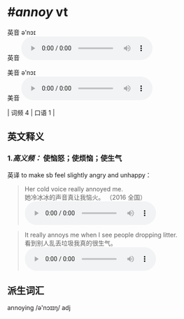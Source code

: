# ***\#annoy*** vt
英音 ə'nɔɪ  
英音
<audio src="./media/annoy-B.aac" controls="controls"></audio>

美音 ə'nɔɪ  
美音
<audio src="./media/annoy.aac" controls="controls"></audio>



| 词频 4 | 口语 1 |  

英文释义
---
### 1.*高义频：* **使恼怒；使烦恼；使生气**  
英译 to make sb feel slightly angry and unhappy：

 > Her cold voice really annoyed me.  
 > 她冷冰冰的声音真让我恼火。  （2016 全国）  
<audio src="./media/annoy50.aac" controls="controls"></audio>

 > It really annoys me when I see people dropping litter.  
 > 看到别人乱丢垃圾我真的很生气。    
<audio src="./media/P23 annoy2.aac" controls="controls"></audio>


派生词汇
---
annoying /ə'nɔɪɪŋ/ adj   

